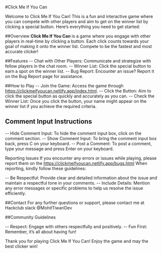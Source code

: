 #Click Me If You Can

Welcome to Click Me If You Can! This is a fun and interactive game where you can compete with other players and aim to get on the winner list by clicking a special button. Here’s everything you need to get started:

##Overview
**Click Me If You Can** is a game where you engage with other players in real-time by clicking a button. Each click counts towards your goal of making it onto the winner list. Compete to be the fastest and most accurate clicker!

##Features
-- Chat with Other Players: Communicate and strategize with fellow players in the chat room.
-- Winner List: Click the special button to earn a spot on the winner list.
-- Bug Report: Encounter an issue? Report it on the Bug Report page for assistance.

##How to Play
-- Join the Game: Access the game through https://clickmeifyoucan.netlify.app/index.html.
-- Click the Button: Aim to click the special button as quickly and accurately as you can.
-- Check the Winner List: Once you click the button, your name might appear on the winner list if you achieve the required criteria.

## Comment Input Instructions
-- Hide Comment Input: To hide the comment input box, click on the comment section.
-- Show Comment Input: To bring the comment input box back, press C on your keyboard.
-- Post a Comment: To post a comment, type your message and press Enter on your keyboard.

Reporting Issues
If you encounter any errors or issues while playing, please report them on the https://clickmeifyoucan.netlify.app/bugs.html When reporting, kindly follow these guidelines:

-- Be Respectful: Provide clear and detailed information about the issue and maintain a respectful tone in your comments.
-- Include Details: Mention any error messages or specific problems to help us resolve the issue efficiently.

##Contact
For any further questions or support, please contact me at Hackclub slack @MohitTiwariDev

##Community Guidelines

-- Respect: Engage with others respectfully and positively.
-- Fun First: Remember, it’s all about having fun!

Thank you for playing Click Me If You Can! Enjoy the game and may the best clicker win!

